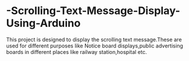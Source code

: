 # -Scrolling-Text-Message-Display-Using-Arduino

This project is designed to display the scrolling text message.These are used for different purposes like Notice board displays,public advertising boards in different places like railway station,hospital etc.
